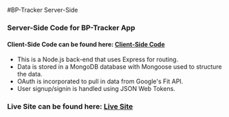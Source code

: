 #BP-Tracker Server-Side

### Server-Side Code for BP-Tracker App
#### Client-Side Code can be found here: [Client-Side Code](https://github.com/aaronbini/BP-Tracker "Client-Side Code")

* This is a Node.js back-end that uses Express for routing.
* Data is stored in a MongoDB database with Mongoose used to structure the data.
* OAuth is incorporated to pull in data from Google's Fit API.
* User signup/signin is handled using JSON Web Tokens.


### Live Site can be found here: [Live Site](https://fit-bp-tracker.herokuapp.com "Heroku Site")
